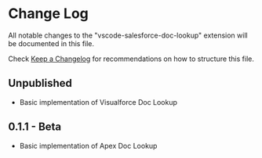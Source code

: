 # Change Log

All notable changes to the "vscode-salesforce-doc-lookup" extension will be documented in this file.

Check [Keep a Changelog](http://keepachangelog.com/) for recommendations on how to structure this file.

## Unpublished
- Basic implementation of Visualforce Doc Lookup

## 0.1.1 - Beta

- Basic implementation of Apex Doc Lookup
